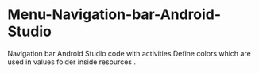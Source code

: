 # Menu-Navigation-bar-Android-Studio
Navigation bar Android Studio code with activities
Define colors which are used in values folder inside resources .
